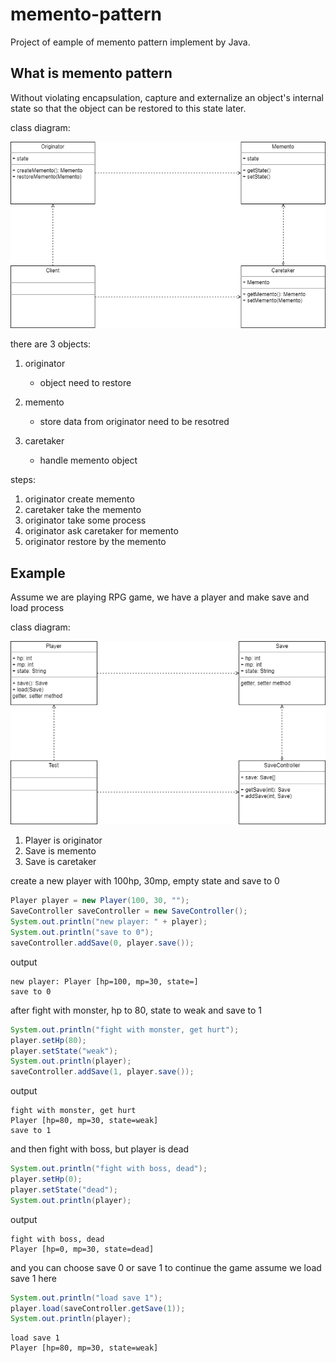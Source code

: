 # memento-pattern
Project of eample of memento pattern implement by Java.

## What is memento pattern
Without violating encapsulation, capture and externalize an object's internal state so that the object can be restored to this state later.

class diagram:

![memento pattern](https://github.com/kan01234/design-patterns/blob/master/memento-pattern/memento-pattern.png)

there are 3 objects:

1. originator
    - object need to restore

2. memento
    - store data from originator need to be resotred

3. caretaker
    - handle memento object

steps:
1. originator create memento
2. caretaker take the memento
3. originator take some process
4. originator ask caretaker for memento
5. originator restore by the memento

## Example
Assume we are playing RPG game, we have a player and make save and load process

class diagram:

![memento pattern example](https://github.com/kan01234/design-patterns/blob/master/memento-pattern/memento-pattern-example.png)

1. Player is originator
2. Save is memento
3. Save is caretaker

create a new player with 100hp, 30mp, empty state and save to 0
```java
Player player = new Player(100, 30, "");
SaveController saveController = new SaveController();
System.out.println("new player: " + player);
System.out.println("save to 0");
saveController.addSave(0, player.save());
```

output
```
new player: Player [hp=100, mp=30, state=]
save to 0
```

after fight with monster, hp to 80, state to weak and save to 1
```java
System.out.println("fight with monster, get hurt");
player.setHp(80);
player.setState("weak");
System.out.println(player);
saveController.addSave(1, player.save());
```

output
```
fight with monster, get hurt
Player [hp=80, mp=30, state=weak]
save to 1
```

and then fight with boss, but player is dead
```java
System.out.println("fight with boss, dead");
player.setHp(0);
player.setState("dead");
System.out.println(player);
```

output
```
fight with boss, dead
Player [hp=0, mp=30, state=dead]
```

and you can choose save 0 or save 1 to continue the game
assume we load save 1 here
```java
System.out.println("load save 1");
player.load(saveController.getSave(1));
System.out.println(player);
```

```output
load save 1
Player [hp=80, mp=30, state=weak]
```